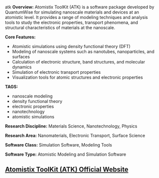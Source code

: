 atk
**Overview:**
Atomistix ToolKit (ATK) is a software package developed by QuantumWise for simulating nanoscale materials and devices at an atomistic level. It provides a range of modeling techniques and analysis tools to study the electronic properties, transport phenomena, and structural characteristics of materials at the nanoscale.

**Core Features:**
- Atomistic simulations using density functional theory (DFT)
- Modeling of nanoscale systems such as nanotubes, nanoparticles, and surfaces
- Calculation of electronic structure, band structures, and molecular dynamics
- Simulation of electronic transport properties
- Visualization tools for atomic structures and electronic properties

**TAGS:**
- nanoscale modeling
- density functional theory
- electronic properties
- nanotechnology
- atomistic simulations

**Research Discipline:**
Materials Science, Nanotechnology, Physics

**Research Area:**
Nanomaterials, Electronic Transport, Surface Science

**Software Class:**
Simulation Software, Modeling Tools

**Software Type:**
Atomistic Modeling and Simulation Software

[Atomistix ToolKit (ATK) Official Website](https://quantumwise.com/products/atomistix-toolkit/)
--------------------------------------
